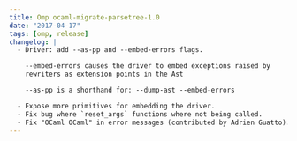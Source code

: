 ```yaml
---
title: Omp ocaml-migrate-parsetree-1.0
date: "2017-04-17"
tags: [omp, release]
changelog: |
  - Driver: add --as-pp and --embed-errors flags.

    --embed-errors causes the driver to embed exceptions raised by
    rewriters as extension points in the Ast

    --as-pp is a shorthand for: --dump-ast --embed-errors

  - Expose more primitives for embedding the driver.
  - Fix bug where `reset_args` functions where not being called.
  - Fix "OCaml OCaml" in error messages (contributed by Adrien Guatto).
---
```

